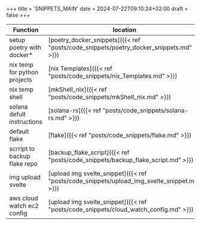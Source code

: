 +++
title = 'SNIPPETS_MAIN'
date = 2024-07-22T09:10:24+02:00
draft = false
+++

    
| Function                     | location                      |
| ---------------------------- | ----------------------------- |
| setup poetry with docker*    | [poetry_docker_snippets]({{< ref "posts/code_snippets/poetry_docker_snippets.md" >}})    |
| nix temp for python projects | [nix Templates]({{< ref "posts/code_snippets/nix_Templates.md" >}})             |
| nix temp shell               | [mkShell_nix]({{< ref "posts/code_snippets/mkShell_nix.md" >}})               |
| solana defult instructions   | [solana-rs]({{< ref "posts/code_snippets/solana-rs.md" >}})                 |
| default flake                | [flake]({{< ref "posts/code_snippets/flake.md" >}})                     |
| scrript to backup flake repo | [backup_flake_script]({{< ref "posts/code_snippets/backup_flake_script.md" >}})       |
| img upload svelte            | [upload img svelte_snippet]({{< ref "posts/code_snippets/upload_img_svelte_snippet.md" >}}) |
|  aws cloud watch ec2 config            | [upload img svelte_snippet]({{< ref "posts/code_snippets/cloud_watch_config.md" >}}) |

